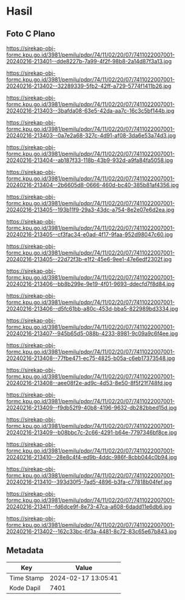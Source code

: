 # Hasil

## Foto C Plano

https://sirekap-obj-formc.kpu.go.id/3981/pemilu/pdpr/74/11/02/20/07/7411022007001-20240216-213401--dde8227b-7a99-4f2f-98b8-2a14d87f3a13.jpg

https://sirekap-obj-formc.kpu.go.id/3981/pemilu/pdpr/74/11/02/20/07/7411022007001-20240216-213402--32289339-5fb2-42ff-a729-5774f1411b26.jpg

https://sirekap-obj-formc.kpu.go.id/3981/pemilu/pdpr/74/11/02/20/07/7411022007001-20240216-213403--3bafda08-63e5-42da-aa7c-16c3c5bf144b.jpg

https://sirekap-obj-formc.kpu.go.id/3981/pemilu/pdpr/74/11/02/20/07/7411022007001-20240216-213403--0a7e2a68-327c-4d91-af08-3da6e53a74d3.jpg

https://sirekap-obj-formc.kpu.go.id/3981/pemilu/pdpr/74/11/02/20/07/7411022007001-20240216-213404--ab187f33-118b-43b9-932d-a9fa84fa5058.jpg

https://sirekap-obj-formc.kpu.go.id/3981/pemilu/pdpr/74/11/02/20/07/7411022007001-20240216-213404--2b6605d8-0666-460d-bc40-385b81af4356.jpg

https://sirekap-obj-formc.kpu.go.id/3981/pemilu/pdpr/74/11/02/20/07/7411022007001-20240216-213405--193b11f9-29a3-43dc-a754-8e2e07e6d2ea.jpg

https://sirekap-obj-formc.kpu.go.id/3981/pemilu/pdpr/74/11/02/20/07/7411022007001-20240216-213405--cf3fac34-e0ad-4f17-9faa-952d98047c60.jpg

https://sirekap-obj-formc.kpu.go.id/3981/pemilu/pdpr/74/11/02/20/07/7411022007001-20240216-213405--22d72f3b-e1f2-45e6-9ee1-47e6edf2302f.jpg

https://sirekap-obj-formc.kpu.go.id/3981/pemilu/pdpr/74/11/02/20/07/7411022007001-20240216-213406--bb8b299e-9e19-4f01-9693-ddecfd7f8d84.jpg

https://sirekap-obj-formc.kpu.go.id/3981/pemilu/pdpr/74/11/02/20/07/7411022007001-20240216-213406--d5fc61bb-a80c-453d-bba5-822989bd3334.jpg

https://sirekap-obj-formc.kpu.go.id/3981/pemilu/pdpr/74/11/02/20/07/7411022007001-20240216-213407--945b65d5-088b-4233-8981-9c09a9c6f4ee.jpg

https://sirekap-obj-formc.kpu.go.id/3981/pemilu/pdpr/74/11/02/20/07/7411022007001-20240216-213408--77fbe471-ec75-4825-b05a-c6eb17373548.jpg

https://sirekap-obj-formc.kpu.go.id/3981/pemilu/pdpr/74/11/02/20/07/7411022007001-20240216-213408--aee08f2e-ad9c-4d53-8e50-8f5f21f748fd.jpg

https://sirekap-obj-formc.kpu.go.id/3981/pemilu/pdpr/74/11/02/20/07/7411022007001-20240216-213409--f9db52f9-40b8-4196-9632-db282bbed15d.jpg

https://sirekap-obj-formc.kpu.go.id/3981/pemilu/pdpr/74/11/02/20/07/7411022007001-20240216-213409--b08bbc7c-2c66-4291-b64e-7797346bf8ce.jpg

https://sirekap-obj-formc.kpu.go.id/3981/pemilu/pdpr/74/11/02/20/07/7411022007001-20240216-213410--28e8c4f4-ed9b-4ddc-986f-8cbb044c0b94.jpg

https://sirekap-obj-formc.kpu.go.id/3981/pemilu/pdpr/74/11/02/20/07/7411022007001-20240216-213410--393d30f5-7ad5-4896-b3fa-c77818b04fef.jpg

https://sirekap-obj-formc.kpu.go.id/3981/pemilu/pdpr/74/11/02/20/07/7411022007001-20240216-213411--fd6dce9f-8e73-47ca-a608-6dadd11e6db6.jpg

https://sirekap-obj-formc.kpu.go.id/3981/pemilu/pdpr/74/11/02/20/07/7411022007001-20240216-213402--162c33bc-6f3a-4481-8c72-83c65e67b843.jpg


## Metadata

| Key        | Value               |
| ---------- | ------------------- |
| Time Stamp | 2024-02-17 13:05:41 |
| Kode Dapil | 7401                |



